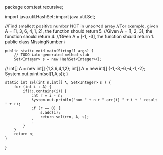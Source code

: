package com.test.recursive;

import java.util.HashSet;
import java.util.Set;

//Find smallest positive number NOT in unsorted array
//For example, given A = [1, 3, 6, 4, 1, 2], the function should return 5.
//Given A = [1, 2, 3], the function should return 4.
//Given A = [-1, -3], the function should return 1.
public class MissingNumber {

	public static void main(String[] args) {
		// TODO Auto-generated method stub
		Set<Integer> s = new HashSet<Integer>();
//		int[] A = new int[] {1,3,6,4,1,2};
		int[] A = new int[] {-1,-3,-6,-4,-1,-2};
		System.out.println(sol(1,A,s));
	}


	static int sol(int n,int[] A, Set<Integer> s ) {
		for (int i : A) {
			if(!s.contains(i)) {
				int r = i - n;
				System.out.println("num " + n + " arr[i] " + i + " result " + r);
				if (r == 0) {
					s.add(i);
					return sol(++n, A, s);
				}
			}
		}
		return n;
	}

}
